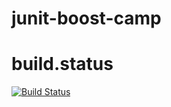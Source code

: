 junit-boost-camp
================

# build.status
[![Build Status](https://travis-ci.org/grimrose/junit-boost-camp.png?branch=master)](https://travis-ci.org/grimrose/junit-boost-camp)
